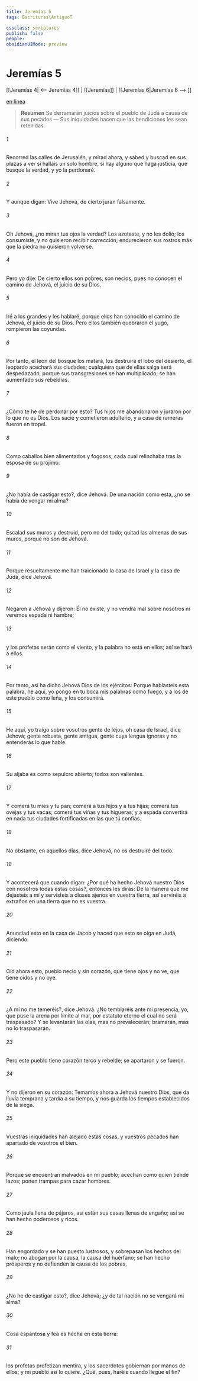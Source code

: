 ```yaml
---
title: Jeremías 5
tags: Escrituras\AntiguoT

cssclass: scriptures
publish: false
people:
obsidianUIMode: preview
---
```


# Jeremías 5
[[Jeremías 4| <-- Jeremías 4]] | [[Jeremías]] | [[Jeremías 6|Jeremías 6 --> ]]

[en línea](https://churchofjesuschrist.org/study/scriptures/ot/jer/5?lang=spa)

> __Resumen__
Se derramarán juicios sobre el pueblo de Judá a causa de sus pecados — Sus iniquidades hacen que las bendiciones les sean retenidas.

###### 1 
Recorred las calles de Jerusalén, y mirad ahora, y sabed y buscad en sus plazas a ver si halláis un solo hombre, si hay alguno que haga justicia, que busque la verdad, y yo la perdonaré.

###### 2 
Y aunque digan: Vive Jehová, de cierto juran falsamente.

###### 3 
Oh Jehová, ¿no miran tus ojos la verdad? Los azotaste, y no les dolió; los consumiste, y no quisieron recibir corrección; endurecieron sus rostros más que la piedra  no quisieron volverse.

###### 4 
Pero yo dije: De cierto ellos son pobres, son necios, pues no conocen el camino de Jehová, el juicio de su Dios.

###### 5 
Iré a los grandes y les hablaré, porque ellos han conocido el camino de Jehová, el juicio de su Dios. Pero ellos también quebraron el yugo, rompieron las coyundas.

###### 6 
Por tanto, el león del bosque los matará, los destruirá el lobo del desierto, el leopardo acechará sus ciudades; cualquiera que de ellas salga será despedazado, porque sus transgresiones se han multiplicado; se han aumentado sus rebeldías.

###### 7 
¿Cómo te he de perdonar por esto? Tus hijos me abandonaron y juraron por lo que no es Dios. Los sacié y cometieron adulterio, y a casa de rameras fueron en tropel.

###### 8 
Como caballos bien alimentados y fogosos, cada cual relinchaba tras la esposa de su prójimo.

###### 9 
¿No había de castigar esto?, dice Jehová. De una nación como esta, ¿no se había de vengar mi alma?

###### 10 
Escalad sus muros y destruid, pero no del todo; quitad las almenas de sus muros, porque no son de Jehová.

###### 11 
Porque resueltamente me han traicionado la casa de Israel y la casa de Judá, dice Jehová.

###### 12 
Negaron a Jehová y dijeron: Él no existe, y no vendrá mal sobre nosotros ni veremos espada ni hambre;

###### 13 
y los profetas serán como el viento, y la palabra no está en ellos; así se hará a ellos.

###### 14 
Por tanto, así ha dicho Jehová Dios de los ejércitos: Porque hablasteis esta palabra, he aquí, yo pongo en tu boca mis palabras como fuego, y a los de este pueblo como leña, y los consumirá.

###### 15 
He aquí, yo traigo sobre vosotros gente de lejos, oh casa de Israel, dice Jehová; gente robusta, gente antigua, gente cuya lengua ignoras y no entenderás lo que hable.

###### 16 
Su aljaba es como sepulcro abierto; todos son valientes.

###### 17 
Y comerá tu mies y tu pan; comerá a tus hijos y a tus hijas; comerá tus ovejas y tus vacas; comerá tus viñas y tus higueras; y a espada convertirá en nada tus ciudades fortificadas en las que tú confías.

###### 18 
No obstante, en aquellos días, dice Jehová, no os destruiré del todo.

###### 19 
Y acontecerá que cuando digan: ¿Por qué ha hecho Jehová nuestro Dios con nosotros todas estas cosas?, entonces les dirás: De la manera que me dejasteis a mí y servisteis a dioses ajenos en vuestra tierra, así serviréis a extraños en una tierra que no es vuestra.

###### 20 
Anunciad esto en la casa de Jacob y haced que esto se oiga en Judá, diciendo:

###### 21 
Oíd ahora esto, pueblo necio y sin corazón, que tiene ojos y no ve, que tiene oídos y no oye.

###### 22 
¿A mí no me temeréis?, dice Jehová. ¿No temblaréis ante mi presencia, yo, que puse la arena por límite al mar, por estatuto eterno el cual no será traspasado? Y se levantarán las olas, mas no prevalecerán; bramarán, mas no lo traspasarán.

###### 23 
Pero este pueblo tiene corazón terco y rebelde; se apartaron y se fueron.

###### 24 
Y no dijeron en su corazón: Temamos ahora a Jehová nuestro Dios, que da lluvia temprana y tardía a su tiempo, y nos guarda los tiempos establecidos de la siega.

###### 25 
Vuestras iniquidades han alejado estas cosas, y vuestros pecados han apartado de vosotros el bien.

###### 26 
Porque se encuentran malvados en mi pueblo; acechan como quien tiende lazos; ponen trampas para cazar hombres.

###### 27 
Como jaula llena de pájaros, así están sus casas llenas de engaño; así se han hecho poderosos y ricos.

###### 28 
Han engordado y se han puesto lustrosos, y sobrepasan los hechos del malo; no abogan por la causa, la causa del huérfano; se han hecho prósperos y no defienden la causa de los pobres.

###### 29 
¿No he de castigar esto?, dice Jehová; ¿y de tal nación no se vengará mi alma?

###### 30 
Cosa espantosa y fea es hecha en esta tierra:

###### 31 
los profetas profetizan mentira, y los sacerdotes gobiernan por manos de ellos; y mi pueblo así lo quiere. ¿Qué, pues, haréis cuando llegue el fin?


